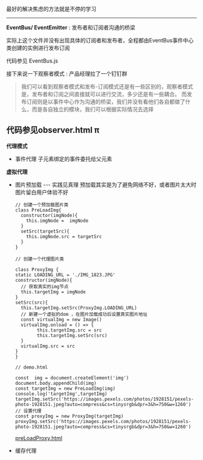 最好的解决焦虑的方法就是不停的学习

------------
**EventBus/ EventEmitter**
: 发布者和订阅者沟通的桥梁 


 实际上这个文件并没有出现具体的订阅者和发布者，全程都由EventBus事件中心类创建的实例进行发布订阅

代码参见 EventBus.js

接下来说一下观察者模式 
: 产品经理拉了一个钉钉群
>我们可以看到观察者模式和发布-订阅模式还是有一些区别的，观察者模式是，发布者和订阅之间直接就可以进行交流，多少还是有一些耦合。
> 而发布订阅则是以事件中心作为沟通的桥梁，我们并没有看他们各自都做了什么，而是各自独立的模块，我们可以根据实际情况去选择

代码参见observer.html
π
---


**代理模式**
- 事件代理
子元素绑定的事件委托给父元素

**虚拟代理**
- 图片预加载 --- 实践见真理
  预加载其实是为了避免网络不好，或者图片太大时图片留白用户体验不好
    
    ```
    // 创建一个预加载图片类
    class PreLoadImg{
      constructor(imgNode){
        this.imgNode =  imgNode
      }
      setSrc(targetSrc){
        this.imgNode.src = targetSrc
      }
    }
    ```
    ```
    // 创建一个代理图片类

    class ProxyImg {
    static LOADING_URL = './IMG_1823.JPG'
    constructor(imgNode){
      // 获取真实的img节点
      this.targetImg = imgNode
    }
    setSrc(src){
      this.targetImg.setSrc(ProxyImg.LOADING_URL)
      // 新建一个虚拟的dom ，在图片加载成功后设置真实图片地址
      const virtualImg = new Image()
      virtualImg.onload = () => {
            this.targetImg.src = src
            this.targetImg.setSrc(src)
      }
      virtualImg.src = src
    }
  }
    ```
    ```
    // demo.html 

  const  img = document.createElement('img')
  document.body.appendChild(img)
  const targetImg = new PreLoadImg(img)
  console.log('targetImg',targetImg)
  targetImg.setSrc('https://images.pexels.com/photos/1928151/pexels-photo-1928151.jpeg?auto=compress&cs=tinysrgb&dpr=3&h=750&w=1260')
  // 设置代理
  const proxyImg = new ProxyImg(targetImg)
  proxyImg.setSrc('https://images.pexels.com/photos/1928151/pexels-photo-1928151.jpeg?auto=compress&cs=tinysrgb&dpr=3&h=750&w=1260')
  ```
  [preLoadProxy.html](./preLoadProxy.html)
+ 缓存代理








